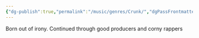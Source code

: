 ```yaml
---
{"dg-publish":true,"permalink":"/music/genres/Crunk/","dgPassFrontmatter":true}
---
```


Born out of irony. Continued through good producers and corny rappers 